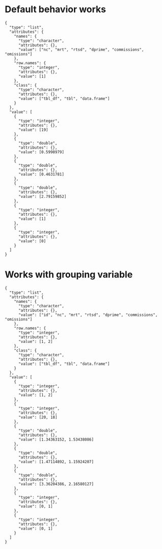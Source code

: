 # Default behavior works

    {
      "type": "list",
      "attributes": {
        "names": {
          "type": "character",
          "attributes": {},
          "value": ["nc", "mrt", "rtsd", "dprime", "commissions", "omissions"]
        },
        "row.names": {
          "type": "integer",
          "attributes": {},
          "value": [1]
        },
        "class": {
          "type": "character",
          "attributes": {},
          "value": ["tbl_df", "tbl", "data.frame"]
        }
      },
      "value": [
        {
          "type": "integer",
          "attributes": {},
          "value": [19]
        },
        {
          "type": "double",
          "attributes": {},
          "value": [0.5998979]
        },
        {
          "type": "double",
          "attributes": {},
          "value": [0.4631781]
        },
        {
          "type": "double",
          "attributes": {},
          "value": [2.79159852]
        },
        {
          "type": "integer",
          "attributes": {},
          "value": [1]
        },
        {
          "type": "integer",
          "attributes": {},
          "value": [0]
        }
      ]
    }

# Works with grouping variable

    {
      "type": "list",
      "attributes": {
        "names": {
          "type": "character",
          "attributes": {},
          "value": ["id", "nc", "mrt", "rtsd", "dprime", "commissions", "omissions"]
        },
        "row.names": {
          "type": "integer",
          "attributes": {},
          "value": [1, 2]
        },
        "class": {
          "type": "character",
          "attributes": {},
          "value": ["tbl_df", "tbl", "data.frame"]
        }
      },
      "value": [
        {
          "type": "integer",
          "attributes": {},
          "value": [1, 2]
        },
        {
          "type": "integer",
          "attributes": {},
          "value": [20, 18]
        },
        {
          "type": "double",
          "attributes": {},
          "value": [1.34363152, 1.53438086]
        },
        {
          "type": "double",
          "attributes": {},
          "value": [1.47114892, 1.15924207]
        },
        {
          "type": "double",
          "attributes": {},
          "value": [3.36204386, 2.16580127]
        },
        {
          "type": "integer",
          "attributes": {},
          "value": [0, 1]
        },
        {
          "type": "integer",
          "attributes": {},
          "value": [0, 1]
        }
      ]
    }

